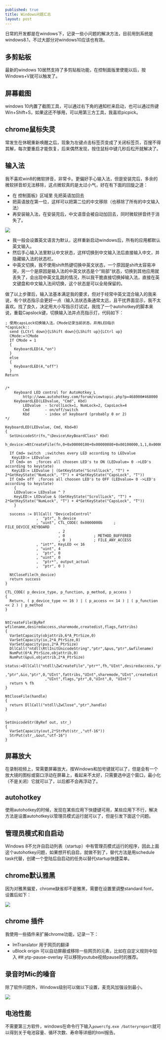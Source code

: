 ```yaml
---
published: true
title: Windows问题汇总
layout: post
---
```


日常的开发都是在windows下，记录一些小问题的解决方法，目前用到系统是windows8.1，不过大部分对windows10应该也有效。

## 多剪贴板

最新的windows 10居然支持了多剪贴板功能，在控制面版里使能以后，按Windows+V就可以触发了。

## 屏幕截图

windows 10内置了截图工具，可以通过右下角的通知栏来启动，也可以通过热键Win+Shift+S，如果这还不够用，可以用第三方工具，我喜欢picpick。

## chrome鼠标失灵
常发生在休眠重新唤醒之后，现象为左键点击标签页变成了关闭标签页，百搜不得其解，每次要重启才能恢复，后来偶然发现，按住鼠标中键几秒后松开就解决了。

## 输入法
我不喜欢win8的微软拼音，非常卡。更偏好手心输入法，但是安装完后，多余的微软拼音却无法移除，这点微软真的是太过小气，好在有下面的回旋之道：
* 在 控制面板》区域里 先把英语加回去
* 把英语放在第一位，这样可以把第二位的中文移除（也移除了所有的中文输入法）
* 再安装输入法，在安装完后，中文语音会被自动加回去，同时微软拼音终于消失了。

![](../../public/images/2018-06-09-09-47-10.png)

* 我一般会设置英文语言为默认，这样重新启动windows后，所有的应用都默认英文输入。
* 然后手心输入法里默认中文状态，这样切换到中文输入法后直接输入中文，并隐藏输入法的状态栏。
* 中英文切换，我不使用shift热键切换中英文状态，一个原因是shift太容易冲突，另一个是原因是输入法的中英文状态是个“局部”状态，切换到其他应用就丢失了，会出现中英文乱跳的情况，所以我干脆直接切换掉输入法，直接在英文键盘和中文输入法间切换，这个状态是可以全局保留的。

做了以上步骤后，输入法基本满足我的要求，但对于经常中英文混合输入的我来说，有个状态指示会更好一点（输入法状态条通常太远，且干扰界面显示，我不太喜欢。找了良久，决定用大小写指示灯试试，我找了一个autohotkey的脚本来说，重载Capslock键，切换输入法并点亮指示灯，代码如下：

```
; 使用capsLock切换输入法，CMode记录当前状态，并用LED指示
*CapsLock::
  send {LCtrl down}{LShift down}{LShift up}{LCtrl up}
  CMode:=!CMode 
  If CMode = 1
  {
    KeyboardLED(4,"on")
  }
  else 
  {
    KeyboardLED(4,"off")
  }
Return


/*
    Keyboard LED control for AutoHotkey_L
        http://www.autohotkey.com/forum/viewtopic.php?p=468000#468000
    KeyboardLED(LEDvalue, "Cmd", Kbd)
        LEDvalue  - ScrollLock=1, NumLock=2, CapsLock=4
        Cmd       - on/off/switch
        Kbd       - index of keyboard (probably 0 or 2)
*/

KeyboardLED(LEDvalue, Cmd, Kbd=0)
{
  SetUnicodeStr(fn,"\Device\KeyBoardClass" Kbd)
  h_device:=NtCreateFile(fn,0+0x00000100+0x00000080+0x00100000,1,1,0x00000040+0x00000020,0)
  
  If Cmd= switch  ;switches every LED according to LEDvalue
   KeyLED:= LEDvalue
  If Cmd= on  ;forces all choosen LED's to ON (LEDvalue= 0 ->LED's according to keystate)
   KeyLED:= LEDvalue | (GetKeyState("ScrollLock", "T") + 2*GetKeyState("NumLock", "T") + 4*GetKeyState("CapsLock", "T"))
  If Cmd= off  ;forces all choosen LED's to OFF (LEDvalue= 0 ->LED's according to keystate)
    {
    LEDvalue:= LEDvalue ^ 7
    KeyLED:= LEDvalue & (GetKeyState("ScrollLock", "T") + 2*GetKeyState("NumLock", "T") + 4*GetKeyState("CapsLock", "T"))
    }
  
  success := DllCall( "DeviceIoControl"
              ,  "ptr", h_device
              , "uint", CTL_CODE( 0x0000000b     ; FILE_DEVICE_KEYBOARD
                        , 2
                        , 0             ; METHOD_BUFFERED
                        , 0  )          ; FILE_ANY_ACCESS
              , "int*", KeyLED << 16
              , "uint", 4
              ,  "ptr", 0
              , "uint", 0
              ,  "ptr*", output_actual
              ,  "ptr", 0 )
  
  NtCloseFile(h_device)
  return success
}

CTL_CODE( p_device_type, p_function, p_method, p_access )
{
  Return, ( p_device_type << 16 ) | ( p_access << 14 ) | ( p_function << 2 ) | p_method
}


NtCreateFile(ByRef wfilename,desiredaccess,sharemode,createdist,flags,fattribs)
{
  VarSetCapacity(objattrib,6*A_PtrSize,0)
  VarSetCapacity(io,2*A_PtrSize,0)
  VarSetCapacity(pus,2*A_PtrSize)
  DllCall("ntdll\RtlInitUnicodeString","ptr",&pus,"ptr",&wfilename)
  NumPut(6*A_PtrSize,objattrib,0)
  NumPut(&pus,objattrib,2*A_PtrSize)
  status:=DllCall("ntdll\ZwCreateFile","ptr*",fh,"UInt",desiredaccess,"ptr",&objattrib
                  ,"ptr",&io,"ptr",0,"UInt",fattribs,"UInt",sharemode,"UInt",createdist
                  ,"UInt",flags,"ptr",0,"UInt",0, "UInt")
  return % fh
}

NtCloseFile(handle)
{
  return DllCall("ntdll\ZwClose","ptr",handle)
}


SetUnicodeStr(ByRef out, str_)
{
  VarSetCapacity(out,2*StrPut(str_,"utf-16"))
  StrPut(str_,&out,"utf-16")
}

```



## 屏幕放大
在录制视频上，常需要屏幕放大，按Windows和加号键就可以了，但是会有一个放大镜的图标或窗口浮动在屏幕上，看起来不太好，只需要选中这个窗口，最小化（不是关闭）它就可以了，以后都不会再浮动了。

## autohotkey
使用autohotkey的时候，发现在某些应用下快捷键可用，某些应用下不行，解决方法是设置autohotkey以管理员模式运行就可以了，但是引发下面这个问题。

## 管理员模式和自启动
Windows 8不允许自启动列表（startup）中有管理员模式运行的程序，因此上面这个autohotkey问题，如果想开机自启，就做不到了，替代方法是用schedule task代替，创建一个登陆后自启动的任务以替代startup快捷菜单。

## chrome默认雅黑
因为对雅黑偏爱，chrome缺省却不是雅黑，需要在设置里调整standard font， 设置后如下：

![](../../public/images/2018-06-17-07-09-42.png)

## chrome 插件

我使用一些插件来扩展chrome功能，记录一下：
* ImTranslator 用于网页的翻译
* uBlock origin 可以自动屏蔽或移除一些网页的元素，比如在自定义规则中加入 ##.ytp-pause-overlay 可以移除youtube视频pause时的推荐。

## 录音时Mic的噪音
除了软件问题外，Windows级别可以做以下设置，麦克风加强设到最小。

![](../../public/images/2018-06-20-16-52-30.png)

## 电池性能
不需要第三方软件，windows在命令行下输入`powercfg.exe /batteryreport`就可以得到关于电池容量、循环次数、寿命等详细的html报告。